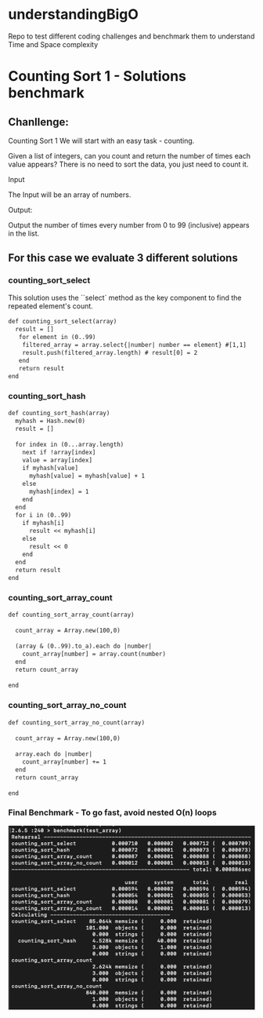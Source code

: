 # understandingBigO

Repo to test different coding challenges and benchmark them to understand Time and Space complexity

# Counting Sort 1 - Solutions benchmark

## Chanllenge:

Counting Sort 1
We will start with an easy task - counting.

Given a list of integers, can you count and return the number of times each value appears?
There is no need to sort the data, you just need to count it.

Input

The Input will be an array of numbers.

Output:

Output the number of times every number from 0 to 99 (inclusive) appears in the list.

## For this case we evaluate 3 different solutions

### counting_sort_select

This solution uses the ``select` method as the key component to find the repeated element's count.

```
def counting_sort_select(array)
  result = []
   for element in (0..99)
    filtered_array = array.select{|number| number == element} #[1,1]
    result.push(filtered_array.length) # result[0] = 2
   end
   return result
end
```

### counting_sort_hash

```
def counting_sort_hash(array)
  myhash = Hash.new(0)
  result = []

  for index in (0...array.length)
    next if !array[index]
    value = array[index]
    if myhash[value]
      myhash[value] = myhash[value] + 1
    else
      myhash[index] = 1
    end
  end
  for i in (0..99)
    if myhash[i]
      result << myhash[i]
    else
      result << 0
    end
  end
  return result
end
```

### counting_sort_array_count

```
def counting_sort_array_count(array)

  count_array = Array.new(100,0)

  (array & (0..99).to_a).each do |number|
    count_array[number] = array.count(number)
  end
  return count_array

end
```

### counting_sort_array_no_count

```
def counting_sort_array_no_count(array)

  count_array = Array.new(100,0)

  array.each do |number|
    count_array[number] += 1
  end
  return count_array

end
```

### Final Benchmark - To go fast, avoid nested O(n) loops

![](./counting_sort_1/counting_sort_1.png)
